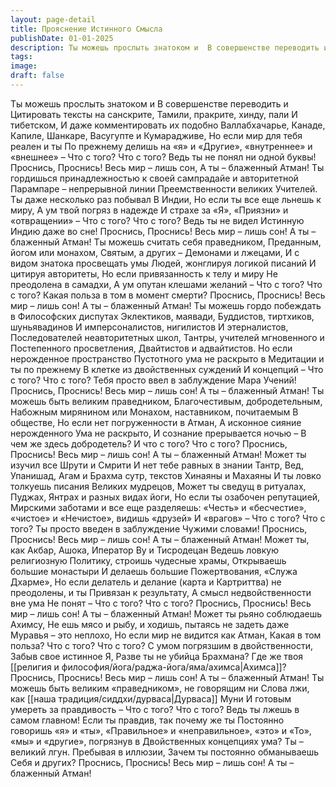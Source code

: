 ```yaml
---
layout: page-detail
title: Прояснение Истинного Смысла
publishDate: 01-01-2025
description: Ты можешь прослыть знатоком и  В совершенстве переводить и  Цитировать тексты на санскрите, Тамили, пракрите, хинду, пали  И тибетском, И даже комментировать их подобно  Валлабхачарье, Канаде, Капиле,  Шанкаре, Васугупте и Кумарадживе,  Но если мир для тебя реален и ты  По прежнему делишь на «я» и  «Другие», «внутреннее» и «внешнее» – Что с того? Что с того? Ведь ты не понял ни одной буквы!
tags:
image:
draft: false
---
```

Ты можешь прослыть знатоком и  В совершенстве переводить и  Цитировать тексты на санскрите, Тамили, пракрите, хинду, пали  И тибетском, И даже комментировать их подобно  Валлабхачарье, Канаде, Капиле,  Шанкаре, Васугупте и Кумарадживе,  Но если мир для тебя реален и ты  По прежнему делишь на «я» и  «Другие», «внутреннее» и «внешнее» – Что с того? Что с того? Ведь ты не понял ни одной буквы! Проснись, Проснись! Весь мир –  лишь сон, А ты – блаженный Атман! Ты гордишься принадлежностью к  своей сампрадайе и авторитетной  Парампаре – непрерывной линии Преемственности великих  Учителей. Ты даже несколько раз побывал  В Индии, Но если ты все еще льнешь к миру, А ум твой погряз в надежде И страхе за «Я», «Приязни» и «отвращении» – Что с того? Что с того? Ведь ты не видел  Истинную Индию даже во сне! Проснись, Проснись!  Весь мир – лишь сон! А ты – блаженный Атман! Ты можешь считать себя праведником,  Преданным, йогом или монахом,  Святым, а других –  Демонами и лжецами, И с видом знатока просвещать умы  Людей, жонглируя логикой писаний  И цитируя авторитеты, Но если привязанность к телу и миру  Не преодолена в самадхи, А ум опутан клешами желаний – Что с того? Что с того? Какая польза в том в момент смерти? Проснись, Проснись!  Весь мир – лишь сон! А ты – блаженный Атман! Ты можешь гордо побеждать в  Философских диспутах  Эклектиков, маявади,  Буддистов, тиртхиков, шуньявадинов  И имперсоналистов, нигилистов  И этерналистов,  Последователей неавторитетных школ,  Тантры, учителей мгновенного и  Постепенного просветления, Двайтистов и адвайтистов. Но если нерожденное пространство  Пустотного ума не раскрыто в  Медитации и ты по прежнему  В клетке из двойственных суждений  И концепций – Что с того? Что с того? Тебя просто ввел в заблуждение  Мара Учений! Проснись, Проснись!  Весь мир – лишь сон! А ты – блаженный Атман! Ты можешь быть великим праведником,  Благочестивым, добродетельным,  Набожным мирянином или  Монахом, наставником, почитаемым  В обществе, Но если нет погруженности в Атман,  А исконное сияние нерожденного  Ума не раскрыто,  И сознание прерывается ночью – В чем же здесь добродетель? И что с того? Что с того? Проснись, Проснись!  Весь мир – лишь сон! А ты – блаженный Атман! Может ты изучил все Шрути и Смрити  И нет тебе равных в знании Тантр, Вед, Упанишад, Агам  и Брахма сутр, текстов Хинаяны и Махаяны И ты ловко толкуешь писания  Великих мудрецов, Может ты сведущ в ритуалах, Пуджах,  Янтрах и разных видах йоги, Но если ты озабочен репутацией,  Мирскими заботами и все еще разделяешь:  «Честь» и «бесчестие», «чистое» и  «Нечистое», видишь «друзей»  И «врагов» – Что с того? Что с того? Ты просто введен в заблуждение  Чужими словами! Проснись, Проснись!  Весь мир – лишь сон! А ты – блаженный Атман! Может ты, как Акбар, Ашока,  Иператор Ву и Тисродецан Ведешь ловкую религиозную  Политику, строишь чудесные храмы,  Открываешь большие монастыри  И делаешь большие  Пожертвования, «Служа Дхарме»,  Но если делатель и делание (карта и  Картриттва) не преодолены, и ты  Привязан к результату, А смысл недвойственности вне ума  Не понят – Что с того? Что с того? Проснись, Проснись!  Весь мир – лишь сон! А ты – блаженный Атман! Может ты рьяно соблюдаешь Ахимсу,  Не ешь мясо и рыбу, и ходишь,  пытаясь не задеть даже  Муравья – это неплохо, Но если мир не видится как Атман,  Какая в том польза? Что с того? Что с того? С умом погрязшим в двойственности,  Забыв свое истинное Я, Разве ты не убийца Брахмана?  Где же твоя [[религия и философия/йога/раджа-йога/яма/ахимса|Ахимса]]? Проснись, Проснись!  Весь мир – лишь сон! А ты – блаженный Атман! Ты можешь быть великим  «праведником», не говорящим ни  Слова лжи, как [[наша традиция/сиддхи/дурваса|Дурваса]] Муни И готовым умереть за правдивость – Что с того? Что с того? Ведь ты лжешь в самом главном! Если ты правдив, так почему же ты  Постоянно говоришь «я» и «ты»,  «Правильное» и «неправильное», «это» и  «То», «мы» и «другие», погрязнув в  Двойственных концепциях ума? Ты – великий лгун. Пребывая в иллюзии, Зачем ты постоянно обманываешь  Себя и других? Проснись, Проснись!  Весь мир – лишь сон! А ты – блаженный Атман!
